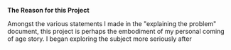 **The Reason for this Project**

Amongst the various statements I made in the "explaining the problem" document, this project is perhaps the embodiment of my personal coming of age story. I began exploring the subject more seriously after 